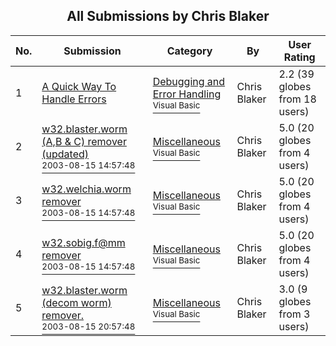 ﻿<div align="center">

## All Submissions by Chris Blaker

</div>

No.  | Submission | Category | By   | User Rating
---- | ---------- | -------- | ---- | -----------
1 | [A Quick Way To Handle Errors<br />](https://github.com/Planet-Source-Code/chris-blaker-a-quick-way-to-handle-errors__1-13189) | [Debugging and Error Handling<br /><sup>Visual Basic</sup>](../ByCategory/debugging-and-error-handling__1-26.md) | Chris Blaker | 2.2 (39 globes from 18 users)
2 | [w32\.blaster\.worm \(A,B & C\) remover \(updated\)<br /><sup>2003-08-15 14:57:48</sup>](https://github.com/Planet-Source-Code/chris-blaker-w32-blaster-worm-a-b-c-remover-updated__1-47741) | [Miscellaneous<br /><sup>Visual Basic</sup>](../ByCategory/miscellaneous__1-1.md) | Chris Blaker | 5.0 (20 globes from 4 users)
3 | [w32\.welchia\.worm remover<br /><sup>2003-08-15 14:57:48</sup>](https://github.com/Planet-Source-Code/chris-blaker-w32-welchia-worm-remover__1-47872) | [Miscellaneous<br /><sup>Visual Basic</sup>](../ByCategory/miscellaneous__1-1.md) | Chris Blaker | 5.0 (20 globes from 4 users)
4 | [w32\.sobig\.f@mm remover<br /><sup>2003-08-15 14:57:48</sup>](https://github.com/Planet-Source-Code/chris-blaker-w32-sobig-f-mm-remover__1-47896) | [Miscellaneous<br /><sup>Visual Basic</sup>](../ByCategory/miscellaneous__1-1.md) | Chris Blaker | 5.0 (20 globes from 4 users)
5 | [w32\.blaster\.worm \(decom worm\) remover\.<br /><sup>2003-08-15 20:57:48</sup>](https://github.com/Planet-Source-Code/chris-blaker-w32-blaster-worm-decom-worm-remover__1-47722) | [Miscellaneous<br /><sup>Visual Basic</sup>](../ByCategory/miscellaneous__1-1.md) | Chris Blaker | 3.0 (9 globes from 3 users)
